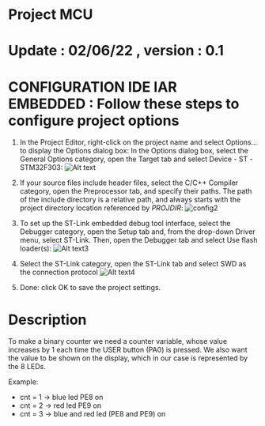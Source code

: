 # Project MCU
# Update : 02/06/22 , version : 0.1

# CONFIGURATION IDE IAR EMBEDDED : Follow these steps to configure project options
1. In the Project Editor, right-click on the project name and select Options... to display the Options dialog box:
In the Options dialog box, select the General Options category, open the Target tab and select Device - ST -STM32F303:
![Alt text](https://github.com/massiAvg/MCU/blob/develop/config_ide/config1.png)
2. If your source files include header files, select the C/C++ Compiler category, open the Preprocessor tab, and specify their paths. The path of the
include directory is a relative path, and always starts with the project directory location referenced by $PROJ DIR$:
![config2](https://user-images.githubusercontent.com/83538787/171648810-18e38b38-9617-4f14-8800-9ccd810dc166.PNG)

3. To set up the ST-Link embedded debug tool interface, select the Debugger category, open the Setup tab and, from the drop-down Driver menu, select ST-Link. Then,
open the Debugger tab and select Use flash loader(s):
![Alt text3](https://github.com/massiAvg/MCU/blob/develop/config_ide/config3.PNG)
4. Select the ST-Link category, open the ST-Link tab and select SWD as the connection protocol
![Alt text4](https://github.com/massiAvg/MCU/blob/develop/config_ide/config4.PNG)
5. Done: click OK to save the project settings.

# Description

To make a binary counter we need a counter variable, whose value increases by 1 each time the USER button (PA0) is pressed. 
We also want the value to be shown on the display, which in our case is represented by the 8 LEDs.

Example:

- cnt = 1 -> blue led PE8 on
- cnt = 2 -> red led PE9 on
- cnt = 3 -> blue and red led (PE8 and PE9) on

